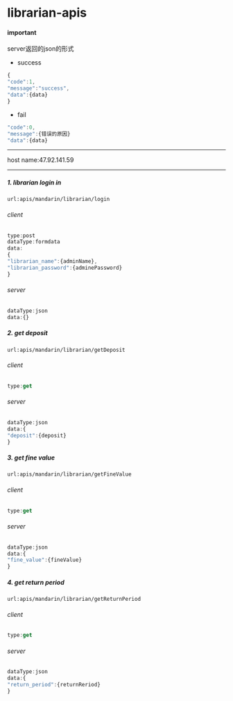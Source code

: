 # librarian-apis

#### important
server返回的json的形式
- success
```js
{
"code":1,
"message":"success",
"data":{data}
}
```
- fail
```js
"code":0,
"message":{错误的原因}
"data":{data}
```
___
host name:47.92.141.59
___

##### 1. librarian login in
```
url:apis/mandarin/librarian/login
```
###### client

```javascript
type:post
dataType:formdata
data:
{
"librarian_name":{adminName},
"librarian_password":{adminePassword}
}
```
###### server
```js
dataType:json
data:{}
```
##### 2. get deposit
```
url:apis/mandarin/librarian/getDeposit
```
###### client

```javascript
type:get
```
###### server
```js
dataType:json
data:{
"deposit":{deposit}
}
```
##### 3. get fine value
```
url:apis/mandarin/librarian/getFineValue
```
###### client

```javascript
type:get
```
###### server
```js
dataType:json
data:{
"fine_value":{fineValue}
}
```
##### 4. get return period
```
url:apis/mandarin/librarian/getReturnPeriod
```
###### client

```javascript
type:get
```
###### server
```js
dataType:json
data:{
"return_period":{returnReriod}
}
```